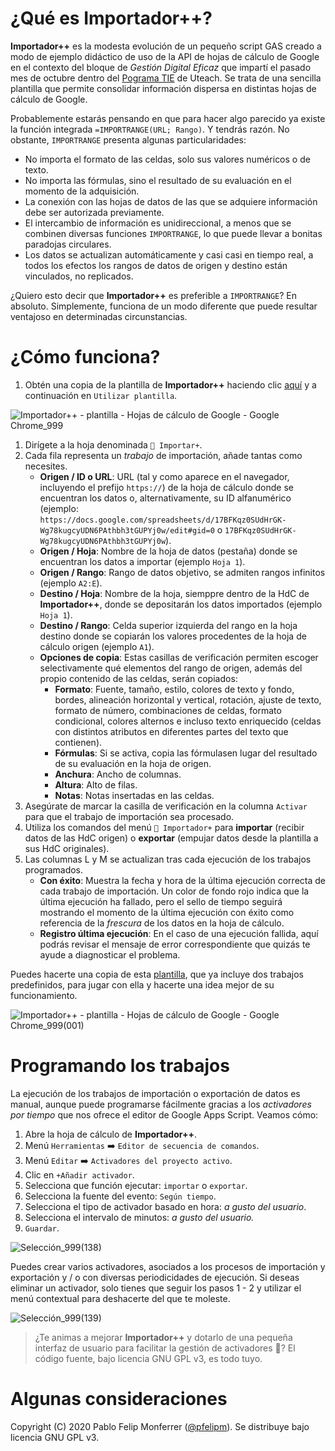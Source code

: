 # ¿Qué es Importador++?

**Importador++** es la modesta evolución de un pequeño script GAS creado a modo de ejemplo didáctico de uso de la API de hojas de cálculo de Google en el contexto del bloque de *Gestión Digital Eficaz* que impartí el pasado mes de octubre dentro del [Pograma TIE](https://u-teach.co/tie) de Uteach. Se trata de una sencilla plantilla que permite consolidar información dispersa en distintas hojas de cálculo de Google.

Probablemente estarás pensando en que para hacer algo parecido ya existe la función integrada `=IMPORTRANGE(URL; Rango)`. Y tendrás razón. No obstante, `IMPORTRANGE` presenta algunas particularidades:

+ No importa el formato de las celdas, solo sus valores numéricos o de texto.
+ No importa las fórmulas, sino el resultado de su evaluación en el momento de la adquisición.
+ La conexión con las hojas de datos de las que se adquiere información debe ser autorizada previamente.
+ El intercambio de información es unidireccional, a menos que se combinen diversas funciones `IMPORTRANGE`, lo que puede llevar a bonitas paradojas circulares.
+ Los datos se actualizan automáticamente y casi casi en tiempo real, a todos los efectos los rangos de datos de origen y destino están vinculados, no replicados.

¿Quiero esto decir que **Importador++** es preferible a `IMPORTRANGE`? En absoluto. Simplemente, funciona de un modo diferente que puede resultar ventajoso en determinadas circunstancias.

# ¿Cómo funciona?

1. Obtén una copia de la plantilla de **Importador++** haciendo clic [aquí](https://docs.google.com/spreadsheets/d/18EQAHxf-pvijBnzjpy3M4Q_WDkFvsoO54tns5gO51yM/template/preview) y a continuación en `Utilizar plantilla`.

![Importador++ - plantilla - Hojas de cálculo de Google - Google Chrome_999](https://user-images.githubusercontent.com/12829262/71700231-96cb4d00-2dc3-11ea-8b45-ac6e52fdc83d.png)

1. Dirígete a la hoja denominada `🔄 Importar+`.
1. Cada fila representa un *trabajo* de importación, añade tantas como necesites.
    + **Origen / ID o URL**: URL (tal y como aparece en el navegador, incluyendo el prefijo `https://`) de la hoja de cálculo donde se encuentran los datos o, alternativamente, su ID alfanumérico (ejemplo: `https://docs.google.com/spreadsheets/d/17BFKqz0SUdHrGK-Wg78kugcyUDN6PAthbh3tGUPYj0w/edit#gid=0` o `17BFKqz0SUdHrGK-Wg78kugcyUDN6PAthbh3tGUPYj0w`).
    + **Origen / Hoja**: Nombre de la hoja de datos (pestaña) donde se encuentran los datos a importar (ejemplo `Hoja 1`).
    + **Origen / Rango**: Rango de datos objetivo, se admiten rangos infinitos (ejemplo `A2:E`).
    + **Destino / Hoja**: Nombre de la hoja, siemppre dentro de la HdC de **Importador++**, donde se depositarán los datos importados (ejemplo `Hoja 1`).
    + **Destino / Rango**: Celda superior izquierda del rango en la hoja destino donde se copiarán los valores procedentes de la hoja de cálculo origen (ejemplo `A1`).
    + **Opciones de copia**: Estas casillas de verificación permiten escoger selectivamente qué elementos del rango de origen, además del propio contenido de las celdas, serán copiados:
      + **Formato**: Fuente, tamaño, estilo, colores de texto y fondo, bordes, alineación horizontal y vertical, rotación, ajuste de texto, formato de número, combinaciones de celdas, formato condicional, colores alternos e incluso texto enriquecido (celdas con distintos atributos en diferentes partes del texto que contienen).
      + **Fórmulas**: Si se activa, copia las fórmulasen lugar del resultado de su evaluación en la hoja de origen.
      + **Anchura**: Ancho de columnas.
      + **Altura**: Alto de filas.
      + **Notas**: Notas insertadas en las celdas.
1. Asegúrate de marcar la casilla de verificación en la columna `Activar` para que el trabajo de importación sea procesado.
1. Utiliza los comandos del menú `🔄 Importador+` para **importar** (recibir datos de las HdC origen) o **exportar** (empujar datos desde la plantilla a sus HdC originales).
1. Las columnas L y M se actualizan tras cada ejecución de los trabajos programados.
    + **Con éxito**: Muestra la fecha y hora de la última ejecución correcta de cada trabajo de importación. Un color de fondo rojo indica que la última ejecución ha fallado, pero el sello de tiempo seguirá mostrando el momento de la última ejecución con éxito como referencia de la *frescura* de los datos en la hoja de cálculo.
    + **Registro última ejecución**: En el caso de una ejecución fallida, aquí podrás revisar el mensaje de error correspondiente que quizás te ayude a diagnosticar el problema.

Puedes hacerte una copia de esta [plantilla](https://docs.google.com/spreadsheets/d/1AReLiyOuTEXLkWCFhJE3nnSC-P2KvMMODYFI1weeKT0/template/preview), que ya incluye dos trabajos predefinidos, para jugar con ella y hacerte una idea mejor de su funcionamiento.

![Importador++ - plantilla - Hojas de cálculo de Google - Google Chrome_999(001)](https://user-images.githubusercontent.com/12829262/71700313-f0337c00-2dc3-11ea-83ef-f68e19dba69e.png)

# Programando los trabajos

La ejecución de los trabajos de importación o exportación de datos es manual, aunque puede programarse fácilmente gracias a los *activadores por tiempo* que nos ofrece el editor de Google Apps Script. Veamos cómo:

1. Abre la hoja de cálculo de **Importador++**.
1. Menú `Herramientas` :arrow_right: `Editor de secuencia de comandos`.
1. Menú `Editar` :arrow_right: `Activadores del proyecto activo`.
1. Clic en `+Añadir activador`.
1. Selecciona que función ejecutar: `importar` o `exportar`.
1. Selecciona la fuente del evento: `Según tiempo`.
1. Selecciona el tipo de activador basado en hora: *a gusto del usuario*.
1. Selecciona el intervalo de minutos: *a gusto del usuario.*
1. `Guardar`.

![Selección_999(138)](https://user-images.githubusercontent.com/12829262/71700637-700e1600-2dc5-11ea-9c03-9dfb756cf181.png)

Puedes crear varios activadores, asociados a los procesos de importación y exportación y / o con diversas periodicidades de ejecución. Si deseas eliminar un activador, solo tienes que seguir los pasos 1 - 2 y utilizar el menú contextual para deshacerte del que te moleste.

![Selección_999(139)](https://user-images.githubusercontent.com/12829262/71700824-4f928b80-2dc6-11ea-986a-dff34e3452c8.png)

> ¿Te animas a mejorar **Importador++** y dotarlo de una pequeña interfaz de usuario para facilitar la gestión de activadores :muscle:?
> El código fuente, bajo licencia GNU GPL v3, es todo tuyo.

# Algunas consideraciones


Copyright (C) 2020 Pablo Felip Monferrer ([@pfelipm](https://twitter.com/pfelipm)). Se distribuye bajo licencia GNU GPL v3.
